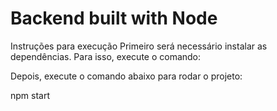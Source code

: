 # Backend built with Node

Instruções para execução
Primeiro será necessário instalar as dependências. Para isso, execute o comando:

Depois, execute o comando abaixo para rodar o projeto:

npm start
